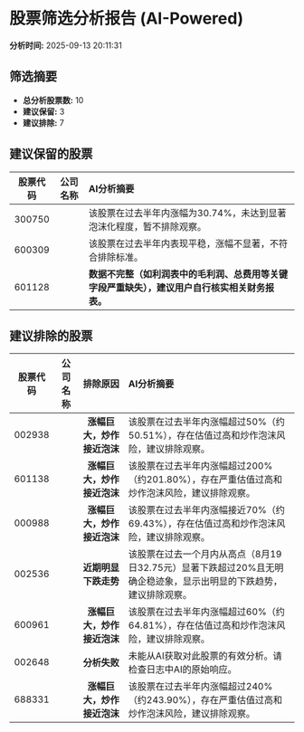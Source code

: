 # 股票筛选分析报告 (AI-Powered)

**分析时间:** 2025-09-13 20:11:31

## 筛选摘要

- **总分析股票数:** 10
- **建议保留:** 3
- **建议排除:** 7

## 建议保留的股票

| 股票代码 | 公司名称 | AI分析摘要 |
|:---:|:---:|:---|
| 300750 |  | 该股票在过去半年内涨幅为30.74%，未达到显著泡沫化程度，暂不排除观察。 |
| 600309 |  | 该股票在过去半年内表现平稳，涨幅不显著，不符合排除标准。 |
| 601128 |  | **数据不完整（如利润表中的毛利润、总费用等关键字段严重缺失），建议用户自行核实相关财务报表。** |

## 建议排除的股票

| 股票代码 | 公司名称 | 排除原因 | AI分析摘要 |
|:---:|:---:|:---:|:---|
| 002938 |  | **涨幅巨大，炒作接近泡沫** | 该股票在过去半年内涨幅超过50%（约50.51%），存在估值过高和炒作泡沫风险，建议排除观察。 |
| 601138 |  | **涨幅巨大，炒作接近泡沫** | 该股票在过去半年内涨幅超过200%（约201.80%），存在严重估值过高和炒作泡沫风险，建议排除观察。 |
| 000988 |  | **涨幅巨大，炒作接近泡沫** | 该股票在过去半年内涨幅接近70%（约69.43%），存在估值过高和炒作泡沫风险，建议排除观察。 |
| 002536 |  | **近期明显下跌走势** | 该股票在过去一个月内从高点（8月19日32.75元）显著下跌超过20%且无明确企稳迹象，显示出明显的下跌趋势，建议排除观察。 |
| 600961 |  | **涨幅巨大，炒作接近泡沫** | 该股票在过去半年内涨幅超过60%（约64.81%），存在估值过高和炒作泡沫风险，建议排除观察。 |
| 002648 |  | **分析失败** | 未能从AI获取对此股票的有效分析。请检查日志中AI的原始响应。 |
| 688331 |  | **涨幅巨大，炒作接近泡沫** | 该股票在过去半年内涨幅超过240%（约243.90%），存在严重估值过高和炒作泡沫风险，建议排除观察。 |
